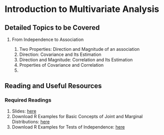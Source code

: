 # Introduction to Multivariate Analysis

## Detailed Topics to be Covered

1. From Independence to Association

    1. Two Properties: Direction and Magnitude of an association
    2. Direction: Covariance and Its Estimation
    3. Direction and Magnitude: Correlation and Its Estimation
    4. Properties of Covariance and Correlation
    5. 
    
    
## Reading and Useful Resources

### Required Readings

1. Slides: [here](../lecture/mv01_joint_dist.pdf)
2. Download R Examples for Basic Concepts of Joint and Marginal Distributions: [here](../lecture/example/mv01_joint_dist_example01.R)
2. Download R Examples for Tests of Independence: [here](../lecture/example/mv01_joint_dist_example02.R)
    